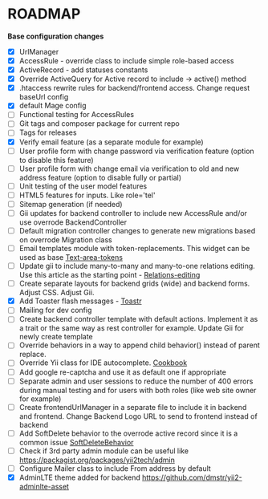  # ROADMAP
 
 **Base configuration changes**
 
 - [x] UrlManager
 - [x] AccessRule - override class to include simple role-based access
 - [x] ActiveRecord - add statuses constants
 - [x] Override ActiveQuery for Active record to include -> active() method
 - [x] .htaccess rewrite rules for backend/frontend access. Change request baseUrl config
 - [x] default Mage config
 - [ ] Functional testing for AccessRules
 - [ ] Git tags and composer package for current repo
 - [ ] Tags for releases
 - [x] Verify email feature (as a separate module for example)
 - [ ] User profile form with change password via verification feature (option to disable this feature) 
 - [ ] User profile form with change email via verification to old and new address feature (option to disable fully or partial)
 - [ ] Unit testing of the user model features
 - [ ] HTML5 features for inputs. Like role='tel'
 - [ ] Sitemap generation (if needed)
 - [ ] Gii updates for backend controller to include new AccessRule and/or use overrode BackendController
 - [ ] Default migration controller changes to generate new migrations based on overrode Migration class 
 - [ ] Email templates module with token-replacements. This widget can be used as base [Text-area-tokens](https://github.com/mmedojevicbg/yii2-text-area-tokens)
 - [ ] Update gii to include many-to-many and many-to-one relations editing. Use this article as the starting point - [Relations-editing](http://www.yiiframework.com/wiki/836/how-to-use-listbox-and-checkboxlist/)
 - [ ] Create separate layouts for backend grids (wide) and backend forms. Adjust CSS. Adjust Gii.
 - [x] Add Toaster flash messages - [Toastr](https://github.com/odai-alali/yii2-toastr)
 - [ ] Mailing for dev config
 - [ ] Create backend controller template with default actions. Implement it as a trait or the same way as rest controller for example. Update Gii for newly create template
 - [ ] Override behaviors in a way to append child behavior() instead of parent replace.
 - [ ] Override Yii class for IDE autocomplete. [Cookbook](https://yii2-cookbook.readthedocs.org/ide-autocompletion/)
 - [ ] Add google re-captcha and use it as default one if appropriate
 - [ ] Separate admin and user sessions to reduce the number of 400 errors during manual testing and for users with both roles (like web site owner for example)
 - [ ] Create frontendUrlManager in a separate file to include it in backend and frontend. Change Backend Logo URL to send to frontend instead of backend
 - [ ] Add SoftDelete behavior to the overrode active record since it is a common issue [SoftDeleteBehavior](https://packagist.org/packages/yii2tech/ar-softdelete)
 - [ ] Check if 3rd party admin module can be useful like https://packagist.org/packages/yii2tech/admin
 - [ ] Configure Mailer class to include From address by default
 - [x] AdminLTE theme added for backend https://github.com/dmstr/yii2-adminlte-asset
